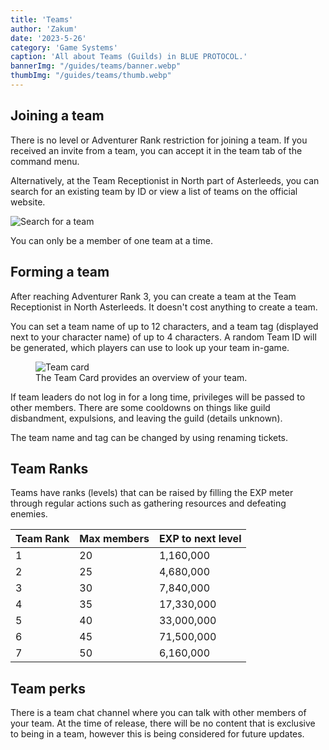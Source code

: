 ```yaml
---
title: 'Teams'
author: 'Zakum'
date: '2023-5-26'
category: 'Game Systems'
caption: 'All about Teams (Guilds) in BLUE PROTOCOL.'
bannerImg: "/guides/teams/banner.webp"
thumbImg: "/guides/teams/thumb.webp"
---
```


<script>
    import StickyNote from "$lib/components/StickyNote.svelte";
</script>

## Joining a team
There is no level or Adventurer Rank restriction for joining a team. If you received an invite from a team, you can accept it in the team tab of the command menu.

Alternatively, at the Team Receptionist in North part of Asterleeds, you can search for an existing team by ID or view a list of teams on the official website.

<img src="/guides/teams/search.webp" alt="Search for a team">

You can only be a member of one team at a time.

## Forming a team
After reaching Adventurer Rank 3, you can create a team at the Team Receptionist in North Asterleeds. It doesn't cost anything to create a team.

You can set a team name of up to 12 characters, and a team tag (displayed next to your character name) of up to 4 characters. A random Team ID will be generated, which players can use to look up your team in-game.

<figure>
    <img src="/guides/teams/result.webp" alt="Team card">
    <figcaption>The Team Card provides an overview of your team.</figcaption>
</figure>

<StickyNote type="caution">
    If team leaders do not log in for a long time, privileges will be passed to other members. There are some cooldowns on things like guild disbandment, expulsions, and leaving the guild (details unknown).
</StickyNote>

The team name and tag can be changed by using renaming tickets.

## Team Ranks
Teams have ranks (levels) that can be raised by filling the EXP meter through regular actions such as gathering resources and defeating enemies. 

| Team Rank | Max members  | EXP to next level |
|-----------|--------------|-------------------|
| 1         | 20           | 1,160,000         |
| 2         | 25           | 4,680,000         |
| 3         | 30           | 7,840,000         |
| 4         | 35           | 17,330,000        |
| 5         | 40           | 33,000,000        |
| 6         | 45           | 71,500,000        |
| 7         | 50           | 6,160,000         |

## Team perks
There is a team chat channel where you can talk with other members of your team. At the time of release, there will be no content that is exclusive to being in a team, however this is being considered for future updates.